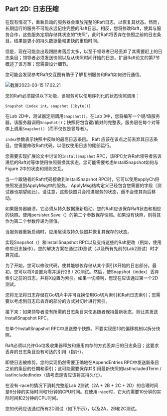 ## Part 2D: 日志压缩

在现有情况下，重新启动的服务器会重放完整的Raft日志，以恢复其状态。然而，长期运行的服务不可能永远记住完整的Raft日志。相反，您将修改Raft，使其与服务合作，这些服务定期存储其状态的“快照”，此时Raft将丢弃在快照之前的日志条目。结果是更小的持久数据量和更快的重启时间。

但是，现在可能会出现跟随者落后太多，以至于领导者已经丢弃了其需要赶上的日志条目；领导者必须发送快照以及从快照时间开始的日志。扩展Raft论文的第7节概述了该方案；您需要设计细节。

您可能会发现参考Raft交互图有助于了解复制服务和Raft如何进行通信。

<img src="http://cdn.zhengyanchen.cn/img202304182247712.png" alt="截屏2023-03-15 17.02.21"  />

您的Raft必须提供以下功能，该服务可以使用序列化的状态快照调用：

`Snapshot（index int，snapshot []byte()]`

在Lab 2D中，测试器定期调用`Snapshot()`。在Lab 3中，您将编写一个键/值服务器，该服务器调用`Snapshot()`；快照将包含键/值对的完整表。服务层在每个对等体上调用`Snapshot()`（而不仅仅是领导者）。

`index`参数表示快照中反映的最高日志条目。 Raft 应该在该点之前丢弃其日志条目。您需要修改Raft代码，以便仅使用日志的尾部运行。





您需要实现扩展论文中讨论的`InstallSnapshot` RPC，该RPC允许Raft领导者告诉滞后的Raft对等体使用快照替换其状态。您可能需要考虑InstallSnapshot如何与Figure 2中的状态和规则交互。

当一个跟随者的Raft代码接收到InstallSnapshot RPC时，它可以使用applyCh将快照发送到ApplyMsg中的服务。 ApplyMsg结构定义已经包含您需要的字段（测试器也期望如此）。请注意，这些快照只会推进服务的状态，而不会使其向后移动。

如果服务器崩溃，它必须从持久数据重新启动。您的Raft应该保存Raft状态和相应的快照。使用persister.Save（）的第二个参数保存快照。如果没有快照，则将其作为第二个参数传递为空值。

当服务器重新启动时，应用层读取持久快照并恢复其保存的状态。

实现Snapshot（）和InstallSnapshot RPC以及支持这些的Raft更改（例如，使用修剪日志操作）。您的解决方案在通过2D测试（以及所有先前的Lab2测试）时才算完成。

为了开始，您可以修改代码，使其能够仅存储从某个索引X开始的日志部分。最初，您可以将X设置为零并运行2B / 2C测试。然后，使Snapshot（index）丢弃索引之前的日志，并将X设置为索引。如果一切顺利，您现在应该通过第一个2D测试。

您将无法将日志存储在Go切片中并可互换使用Go切片索引和Raft日志索引；您需要以考虑到日志已丢弃的部分的方式对切片进行索引。

接下来：如果领导者没有所需的日志条目来使追随者保持最新状态，则让其发送InstallSnapshot RPC。

在单个InstallSnapshot RPC中发送整个快照。不要实现图13的偏移机制以拆分快照。

Raft必须以允许Go垃圾收集器释放和重用内存的方式丢弃旧的日志条目；这要求丢弃的日志条目没有可达的引用（指针）。

即使日志被修剪，您的实现仍然需要正确地在AppendEntries RPC中发送新条目之前的条目的任期和索引；这可能需要保存并引用最新快照的lastIncludedTerm / lastIncludedIndex（请考虑是否应该将其持久化）。

在没有-race的情况下消耗完整组Lab 2测试（2A + 2B + 2C + 2D）的合理时间是6分钟的实际时间和1分钟的CPU时间。在使用-race时，它大约需要10分钟的实际时间和2分钟的CPU时间。

您的代码应该通过所有2D测试（如下所示），以及2A，2B和2C测试。